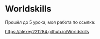 # Worldskills

Прошёл до 5 урока, моя работа по ссылке:

https://alexey221284.github.io/Worldskills
